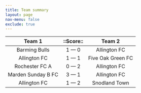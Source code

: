 ```yaml
---
title: Team summary
layout: page
nav-menu: false
exclude: true
---
```




|       Team 1       |  ::Score::  |      Team 2       |
|:------------------:|:-----------:|:-----------------:|
|   Barming Bulls    | 1 &mdash; 0 |   Allington FC    |
|    Allington FC    | 1 &mdash; 1 | Five Oak Green FC |
|   Rochester FC A   | 0 &mdash; 2 |   Allington FC    |
| Marden Sunday B FC | 3 &mdash; 1 |   Allington FC    |
|    Allington FC    | 1 &mdash; 2 |   Snodland Town   |

 <br /><br /><br />